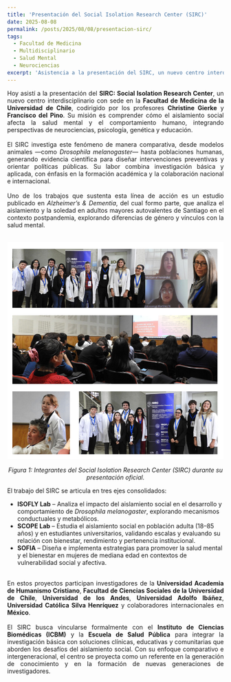 ```yaml
---
title: 'Presentación del Social Isolation Research Center (SIRC)'
date: 2025-08-08
permalink: /posts/2025/08/08/presentacion-sirc/
tags:
  - Facultad de Medicina
  - Multidisciplinario
  - Salud Mental
  - Neurociencias
excerpt: 'Asistencia a la presentación del SIRC, un nuevo centro interdisciplinario de la Facultad de Medicina de la Universidad de Chile dedicado al estudio del aislamiento social y su impacto en la salud mental y el comportamiento humano.'
---
```

<div style="text-align: justify;">Hoy asistí a la presentación del <strong>SIRC: Social Isolation Research Center</strong>, un nuevo centro interdisciplinario con sede en la <strong>Facultad de Medicina de la Universidad de Chile</strong>, codirigido por los profesores <strong>Christine Gierke</strong> y <strong>Francisco del Pino</strong>. Su misión es comprender cómo el aislamiento social afecta la salud mental y el comportamiento humano, integrando perspectivas de neurociencias, psicología, genética y educación.</div>
<br>

<div style="text-align: justify;">El SIRC investiga este fenómeno de manera comparativa, desde modelos animales —como <em>Drosophila melanogaster</em>— hasta poblaciones humanas, generando evidencia científica para diseñar intervenciones preventivas y orientar políticas públicas. Su labor combina investigación básica y aplicada, con énfasis en la formación académica y la colaboración nacional e internacional.</div>
<br>

<div style="text-align: justify;">Uno de los trabajos que sustenta esta línea de acción es un estudio publicado en <em>Alzheimer’s & Dementia</em>, del cual formo parte, que analiza el aislamiento y la soledad en adultos mayores autovalentes de Santiago en el contexto postpandemia, explorando diferencias de género y vínculos con la salud mental.</div>
<br>
<p align="center">
  <img src="/files/2508_08_sirc.jpg" alt="Los integrantes del SIRC.">
</p>
<p align="center">
  <em>Figura 1: Integrantes del Social Isolation Research Center (SIRC) durante su presentación oficial.</em>
</p>

<div style="text-align: justify;">El trabajo del SIRC se articula en tres ejes consolidados:</div>
<ul>
  <li><strong>ISOFLY Lab</strong> – Analiza el impacto del aislamiento social en el desarrollo y comportamiento de <em>Drosophila melanogaster</em>, explorando mecanismos conductuales y metabólicos.</li>
  <li><strong>SCOPE Lab</strong> – Estudia el aislamiento social en población adulta (18–85 años) y en estudiantes universitarios, validando escalas y evaluando su relación con bienestar, rendimiento y pertenencia institucional.</li>
  <li><strong>SOFIA</strong> – Diseña e implementa estrategias para promover la salud mental y el bienestar en mujeres de mediana edad en contextos de vulnerabilidad social y afectiva.</li>
</ul>
<br>

<div style="text-align: justify;">En estos proyectos participan investigadores de la <strong>Universidad Academia de Humanismo Cristiano</strong>, <strong>Facultad de Ciencias Sociales de la Universidad de Chile</strong>, <strong>Universidad de los Andes</strong>, <strong>Universidad Adolfo Ibáñez</strong>, <strong>Universidad Católica Silva Henríquez</strong> y colaboradores internacionales en <strong>México</strong>.</div>
<br>

<div style="text-align: justify;">El SIRC busca vincularse formalmente con el <strong>Instituto de Ciencias Biomédicas (ICBM)</strong> y la <strong>Escuela de Salud Pública</strong> para integrar la investigación básica con soluciones clínicas, educativas y comunitarias que aborden los desafíos del aislamiento social. Con su enfoque comparativo e intergeneracional, el centro se proyecta como un referente en la generación de conocimiento y en la formación de nuevas generaciones de investigadores.</div>
<br>


